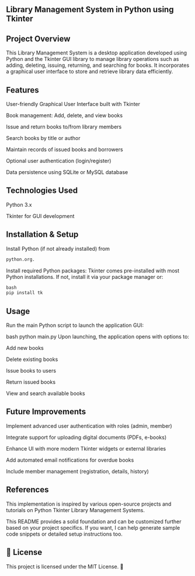 ## Library Management System in Python using Tkinter
## Project Overview
This Library Management System is a desktop application developed using Python and the Tkinter GUI library to manage library operations such as adding, deleting, issuing, returning, and searching for books. It incorporates a graphical user interface to store and retrieve library data efficiently.

## Features
User-friendly Graphical User Interface built with Tkinter

Book management: Add, delete, and view books

Issue and return books to/from library members

Search books by title or author

Maintain records of issued books and borrowers

Optional user authentication (login/register)

Data persistence using SQLite or MySQL database

## Technologies Used
Python 3.x

Tkinter for GUI development

## Installation & Setup
Install Python (if not already installed) from
```s
python.org.
```
Install required Python packages:
Tkinter comes pre-installed with most Python installations. If not, install it via your package manager or:
```s
bash
pip install tk
```
## Usage
Run the main Python script to launch the application GUI:

bash
python main.py
Upon launching, the application opens with options to:

Add new books

Delete existing books

Issue books to users

Return issued books

View and search available books

## Future Improvements
Implement advanced user authentication with roles (admin, member)

Integrate support for uploading digital documents (PDFs, e-books)

Enhance UI with more modern Tkinter widgets or external libraries

Add automated email notifications for overdue books

Include member management (registration, details, history)

## References
This implementation is inspired by various open-source projects and tutorials on Python Tkinter Library Management Systems.

This README provides a solid foundation and can be customized further based on your project specifics. If you want, I can help generate sample code snippets or detailed setup instructions too.
## 📜 License
This project is licensed under the MIT License. 📄

